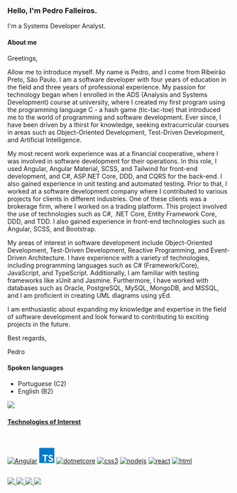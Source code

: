 ### Hello, I'm Pedro Falleiros.
I'm a Systems Developer Analyst.

#### About me
Greetings,

Allow me to introduce myself. My name is Pedro, and I come from Ribeirão Preto, São Paulo. I am a software developer with four years of education in the field and three years of professional experience. My passion for technology began when I enrolled in the ADS (Analysis and Systems Development) course at university, where I created my first program using the programming language C - a hash game (tic-tac-toe) that introduced me to the world of programming and software development. Ever since, I have been driven by a thirst for knowledge, seeking extracurricular courses in areas such as Object-Oriented Development, Test-Driven Development, and Artificial Intelligence.

My most recent work experience was at a financial cooperative, where I was involved in software development for their operations. In this role, I used Angular, Angular Material, SCSS, and Tailwind for front-end development, and C#, ASP.NET Core, DDD, and CQRS for the back-end. I also gained experience in unit testing and automated testing. Prior to that, I worked at a software development company where I contributed to various projects for clients in different industries. One of these clients was a brokerage firm, where I worked on a trading platform. This project involved the use of technologies such as C#, .NET Core, Entity Framework Core, DDD, and TDD. I also gained experience in front-end technologies such as Angular, SCSS, and Bootstrap.

My areas of interest in software development include Object-Oriented Development, Test-Driven Development, Reactive Programming, and Event-Driven Architecture. I have experience with a variety of technologies, including programming languages such as C# (Framework/Core), JavaScript, and TypeScript. Additionally, I am familiar with testing frameworks like xUnit and Jasmine. Furthermore, I have worked with databases such as Oracle, PostgreSQL, MySQL, MongoDB, and MSSQL, and I am proficient in creating UML diagrams using yEd.

I am enthusiastic about expanding my knowledge and expertise in the field of software development and look forward to contributing to exciting projects in the future.

Best regards,

Pedro

#### Spoken languages

- Portuguese (C2)
- English (B2)

 <div>
  <a href="https://github.com/pedroMF1996">
  <img height="180em" src="https://github-readme-stats.vercel.app/api/top-langs/?username=pedroMF1996&layout=compact&langs_count=7&theme=tokyonight"/>
</div>

#### Technologies of Interest
<div style="display: inline_block"><br>

   [<img src="https://user-images.githubusercontent.com/25344723/113509430-e438eb80-952b-11eb-9826-6c86e83473d8.png" height="35" alt="Angular" />][angular_link]
   [<img src="https://raw.githubusercontent.com/devicons/devicon/master/icons/typescript/typescript-plain.svg" height="35" alt="Typescript" />][angular_link]
   [<img src="https://cdn.jsdelivr.net/gh/devicons/devicon/icons/dotnetcore/dotnetcore-original.svg" height="35" alt="dotnetcore" />][csharp_link]
   [<img src="https://cdn.jsdelivr.net/gh/devicons/devicon/icons/css3/css3-original-wordmark.svg" height="35" alt="css3"/>][css_3]
   [<img src="https://user-images.githubusercontent.com/25344723/113509706-7f7e9080-952d-11eb-8b35-6a5bfd4cb0e2.png" height="35" alt="nodejs" />][nodejs_link]
   [<img src="https://cdn.jsdelivr.net/gh/devicons/devicon/icons/react/react-original-wordmark.svg" height="35" alt="react"/>][react_link]
   [<img src="https://cdn.jsdelivr.net/gh/devicons/devicon/icons/html5/html5-original.svg" height="35" alt="html"/>][elixir_link]

</div>
  
  ##
 
<div> 
    <a href="https://www.instagram.com/pedromfrp/" target="_blank">
        <img src="https://img.shields.io/badge/-Instagram-%23E4405F?style=for-the-badge&logo=instagram&logoColor=white" target="_blank">
    </a>
    <a href = "mailto:pmfrp@hotmail.com" target="_blank">
        <img src="https://img.shields.io/badge/Microsoft_Outlook-0078D4?style=for-the-badge&logo=microsoft-outlook&logoColor=white" target="_blank">
    </a>
    <a href="https://www.linkedin.com/in/pedro-martins-falleiros-ab518a187/" target="_blank">
        <img src="https://img.shields.io/badge/-LinkedIn-%230077B5?style=for-the-badge&logo=linkedin&logoColor=white" target="_blank">
    </a> 
    <a href="https://pedroMF1996.github.io/" target="_blank">
        <img src="https://img.shields.io/badge/-Github-%230077B5?style=for-the-badge&logo=github&logoColor=white" target="_blank">
    </a> 
</div>

[angular_link]: https://github.com/pedroMF1996?tab=repositories&q=&type=&language=typescript
[css_3]: https://codepen.io/pedro-martins-falleiros
[nodejs_link]: https://github.com/pedroMF1996?tab=repositories&q=&type=&language=javascript
[csharp_link]: https://github.com/pedroMF1996?tab=repositories&q=&type=&language=c%23
[elixir_link]: https://github.com/pedroMF1996?tab=repositories&q=&type=&language=elixir
[react_link]: https://github.com/pedroMF1996?tab=repositories&q=&type=&language=react
